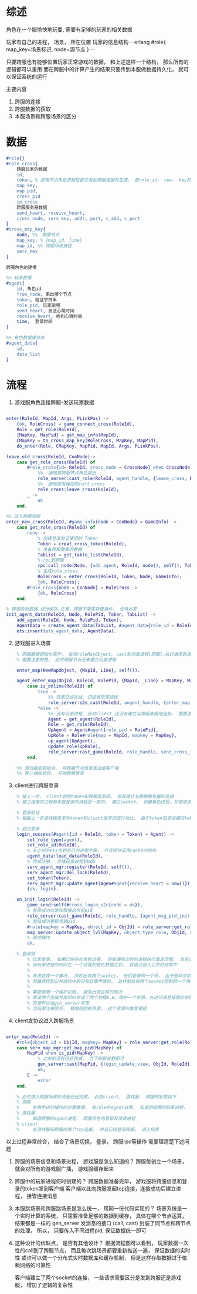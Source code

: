 # 综述
角色在一个服愉快地玩耍, 需要有足够的玩家的相关数据

玩家有自己的进程， 场景， 所在位置
玩家的信息结构
···erlang
	#role{
		map_key=场景标识,
		node=源节点
	}
···

只要跨服也有能够位置玩家正常游戏的数据， 和上述这样一个结构， 那么所有的逻辑都可以重用
而在跨服中的计算产生的结果只要传到本服做数据持久化， 就可以保证系统的运行

主要内容
1. 跨服的连接
2. 跨服数据的获取
3. 本服场景和跨服场景的区分

# 数据
```erlang
#role{}
#role_cross{
	跨服玩家的数据
	id,
	token, % 逻辑节点角色进程在首次发起跨服连接时生成， 是role_id， now， key的MD5， 用于登录验证
	map_key,
	map_pid,
	cross_pid
	in_cross
	跨服服务器数据
	send_heart, receive_heart,
	cross_node, serv_key, addr, port, c_add, c_port
}
#cross_map_key{
	node, %%　跨服节点
	map_key, % {map_id, line}
	map_id, %% 跨服场景进程
	serv_key
}

跨服角色的建模

%% 玩家数据
#agent{
	id, 角色id
	from_node, 来自哪个节点
	token, 验证字符串
	role_pid, 玩家进程
	send_heart, 发送心跳时间
	receive_heart, 收到心跳时间
	time,  登录时间
}

%% 角色数据缓存表
#agent_data{
	id,
	data_list
}
```

# 流程
1. 游戏服角色连接跨服-发送玩家数据
```erlang

enter(RoleId, MapId, Args, PLinkPos) ->
    {ok, RoleCross} = game_connect_cross(RoleId),
    Role = get_role(RoleId),
    {MapKey, MapPid} = get_map_info(MapId),
    CMapKey = to_cross_map_key(RoleCross, MapKey, MapPid),
    do_enter(Role, CMapKey, MapPid, MapId, Args, PLinkPos).

leave_old_cross(RoleId, ConNode)->
    case get_role_cross(RoleId) of
        #role_cross{id= RoleId, cross_node = CrossNode} when CrossNode =/= ConNode -> % 新的跨服节点和旧的跨服节点不同
            %%  通知原跨服节点角色退出
            role_server:cast_role(RoleId, agent_handle, {leave_cross, RoleId, self()}),
            %%  删除原有缓存的rold_cross
            role_cross:leave_cross(RoleId);
        _ ->
            ok
    end.

%% 进入跨服流程
enter_new_cross(RoleId, #game_info{node = ConNode} = GameInfo) ->
    case get_role_cross(RoleId) of
        none ->
            % 创建登录验证使用的 Token
            Token = creat_cross_token(RoleId),
            % 准备跨服需要的数据
            TabList = get_table_list(RoleId),
            % rpc到跨服
            rpc:call_node(Node, {add_agent, RoleId, node(), self(), Token, TabList}),
            % 生成role_cross
            RoleCross = enter_cross(RoleId, Token, Node, GameInfo);
            {ok, RoleCross};
        #role_cross{node = ConNode} = RoleCross ->
            {ok, RoleCross}
    end.

% 跨服收到数据,进行缓存,注意，跨服不需要存盘操作， 没有必要
init_agent_data(RoleId, Node, RolePid, Token, TabList) ->
    add_agent(RoleId, Node, RolePid, Token),
    AgentData = create_agent_data(TabList, #agent_data{role_id = RoleId}),
    ets:insert(ets_agent_data, AgentData).

```

2. 游戏服进入场景
```erlang
    % 跨服数据初始化完毕， 生成roleMapObject, cast到场景进程(跨服),执行通用的进场景操作
    % 需要注意的是， 此时跨服节点还未建立玩家进程

    enter_map(NewMapObject, {MapId, Line}, self()).

    agent_enter_map(ObjId, RoleId, RolePid, {MapId, _Line} = MapKey, MapPid) ->
        case is_online(RoleId) of
            true ->
                %% 玩家已经在线, 已经有玩家进程
                role_server:s2s_cast(RoleId, angent_handle, {enter_map, ObjId, MapKey, MapPid, RolePid});
            false ->
                %% 没有玩家进程, 此时client 还没有建立与跨服直接地连接， 需要游戏服转发消息给client
                Agent = get_agent(RoleId),
                Role = get_role(RoleId),
                UpAgent = Agent#agent{role_pid = RolePid},
                UpRole = Role#role{map = MapId, mapkey = MapKey},
                up_agent(UpAgent),
                update_role(UpRole),
                role_server:cast_game(RoleId, role_handle, send_cross_info)
        end.

    %% 游戏服收到指令， 将跨服节点信息发送给客户端
    %% 客户端收到后， 开始跨服登录
```

3. client进行跨服登录
```erlang
    % 接上一步， client收到token和跨服信息后， 用此建立与跨服服务器的连接
    % 建立连接的过程和本服登录的流程是一致的， 建立socket， 创建角色进程，并使用该进程接管连接消息

    % 登录验证
    % 根据上一步游戏服发来的token和client发来的进行对比， 由于token包含创建的token的事件信息， 有一定的时效性

    % 成功登录
    login_success(#agent{id = RoleId, token = Token} = Agent) ->
        set_role_type(agent),
        set_role_id(RoleId),
        % 从之前的ets存到自己的进程字典， 并且同样采用cache的结构
        agent_data:load_data(RoleId),
        % 完成注册， 存储玩家进程到mdb
        serv_agent_mgr:register(RoleId, self()),
        serv_agent_mgr:del_lock(RoleId),
        set_token(Token),
        serv_agent_mgr:update_agent(Agen#agent{receive_heart = now()}),
        {ok, login}.

    on_init_login(RoleId) ->
        game_send:self(#cross_login_s2c{code = ok}),
        % 登录成功向游戏服推送当前pid
        role_server:cast_game(RoleId, role_handle, {agent_msg_pid_init, RoleId, self()}),
        % 登陆成功更新场景pid
        #role{mapkey = MapKey, object_id = ObjId} = role_server:get_role(RoleId),
        map_server:update_object_lvl(MapKey, object_type_role, ObjId, self()),
        % 其他操作
        ok.

    % 登录锁
        % 玩家登录， 如果已经存在角色进程， 则会通知之前的进程执行重连流程， 当前进程会退出
        % 存玩家进程的时间在 一个进程初始化数据之后， 将自己存入公共的结构中
        %
        % 考虑这样一个情况， 同时出现两个socket， 他们登录同一个号， 由于是异步的操作， 可能都申请进程成功，
        % 而最终存到公共结构中的只有后面申请的， 这样就会有两个socket控制同一个角色进程。
        %
        % 需要使用一个保护机制， 避免出现这样的情况
        % 假设两个连接并发同时申请了两个进程A,B，维护一个资源，先进行消息接管的进程获得资源， 在资源释放之前拒绝登录操作
        % 资源可以由gen_server实现
        % 当玩家注册完毕， 释放刚刚的资源， 这个资源叫做登录锁
```

4. client发协议进入跨服场景
```erlang

enter_map(RoleId) ->
    #role{object_id = ObjId, mapkey= MapKey} = role_server:get_role(RoleId),
    case serv_map_mgr:get_map_pid(MapKey) of
        MapPid when is_pid(MapKey) ->
            % 之前的流程已经完成， 当下刷新视野即可
            gen_server:cast(MapPid, {login_update_view, ObjId, RoleId})
            ok;
        E ->
            error
    end.

    % 此时进入跨服场景的流程已经完成， 此刻client， 游戏服， 跨服的状态如下
    % 跨服
    %     有角色进行操作的必要数据， 有role的agent进程， 知道游戏服的玩家进程， 与client有tcp连接
    % 游戏服
    %     知道跨服的agent进程， 跨服所在场景和及场景进程
    % client
    %     有游戏服和跨服的两个tcp连接， 并且已经登录跨服， 进入场景
```

以上过程非常综合， 结合了场景切换， 登录， 跨服rpc等操作 需要理清楚下述问题
1. 跨服的场景信息和场景进程， 游戏服是怎么知道的？
    跨服每创立一个场景， 就会对所有的游戏服广播， 游戏服缓存起来

2. 跨服中的玩家进程何时创建的？
    跨服数据准备完毕， 游戏服将跨服信息和登录的token发到客户端
    客户端以此向跨服发起tcp连接，连接成功后建立进程， 接管连接消息

3. 本服跳场景和跨服跳场景是怎么统一， 用同一份代码实现的？
    场景系统是一个实时计算的系统， 只需要准备足够的数据到缓存， 具体在哪个节点运算， 结果都是一样的
    gen_server 发消息的接口 (call, cast) 封装了同节点和跨节点的处理， 所以， 只要传入不同进程pid, 保证数据统一即可

4. 这种设计的优缺点， 是否有其他设计？
    根据流程图可以看到， 玩家数据一次性的call到了跨服节点， 而且每次跳场景都要重新推送一遍， 保证数据的实时性
    或许可以做一个分布式实时数据库和缓存机制， 但是这样存取数据过于依赖网络的可靠性

    客户端建立了两个socket的连接， 一些请求需要区分是发到跨服还是游戏服， 增加了逻辑的复杂性

